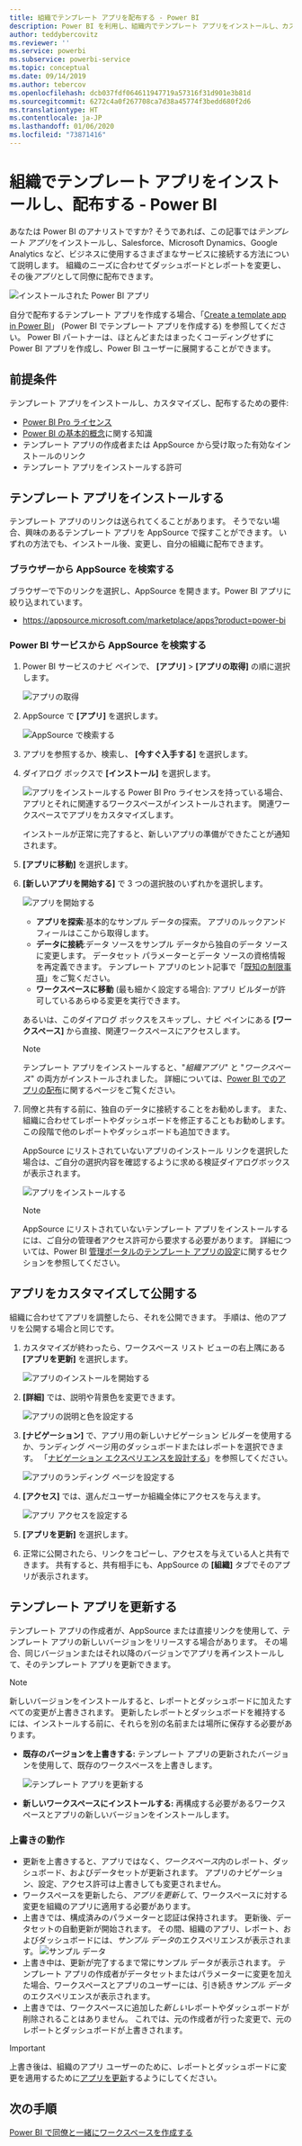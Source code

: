 ```yaml
---
title: 組織でテンプレート アプリを配布する - Power BI
description: Power BI を利用し、組織内でテンプレート アプリをインストールし、カスタマイズし、配布する方法について説明します。
author: teddybercovitz
ms.reviewer: ''
ms.service: powerbi
ms.subservice: powerbi-service
ms.topic: conceptual
ms.date: 09/14/2019
ms.author: tebercov
ms.openlocfilehash: dcb037fdf064611947719a57316f31d901e3b81d
ms.sourcegitcommit: 6272c4a0f267708ca7d38a45774f3bedd680f2d6
ms.translationtype: HT
ms.contentlocale: ja-JP
ms.lasthandoff: 01/06/2020
ms.locfileid: "73871416"
---
```

# <a name="install-and-distribute-template-apps-in-your-organization---power-bi"></a>組織でテンプレート アプリをインストールし、配布する - Power BI

あなたは Power BI のアナリストですか? そうであれば、この記事では*テンプレート アプリ*をインストールし、Salesforce、Microsoft Dynamics、Google Analytics など、ビジネスに使用するさまざまなサービスに接続する方法について説明します。 組織のニーズに合わせてダッシュボードとレポートを変更し、その後*アプリ*として同僚に配布できます。 

![インストールされた Power BI アプリ](media/service-template-apps-install-distribute/power-bi-get-apps.png)

自分で配布するテンプレート アプリを作成する場合、「[Create a template app in Power BI](service-template-apps-create.md)」 (Power BI でテンプレート アプリを作成する) を参照してください。 Power BI パートナーは、ほとんどまたはまったくコーディングせずに Power BI アプリを作成し、Power BI ユーザーに展開することができます。 

## <a name="prerequisites"></a>前提条件  

テンプレート アプリをインストールし、カスタマイズし、配布するための要件: 

- [Power BI Pro ライセンス](service-self-service-signup-for-power-bi.md)
- [Power BI の基本的概念](service-basic-concepts.md)に関する知識
- テンプレート アプリの作成者または AppSource から受け取った有効なインストールのリンク 
- テンプレート アプリをインストールする許可 

## <a name="install-a-template-app"></a>テンプレート アプリをインストールする

テンプレート アプリのリンクは送られてくることがあります。 そうでない場合、興味のあるテンプレート アプリを AppSource で探すことができます。 いずれの方法でも、インストール後、変更し、自分の組織に配布できます。

### <a name="search-appsource-from-a-browser"></a>ブラウザーから AppSource を検索する

ブラウザーで下のリンクを選択し、AppSource を開きます。Power BI アプリに絞り込まれています。

- https://appsource.microsoft.com/marketplace/apps?product=power-bi

### <a name="search-appsource-from-the-power-bi-service"></a>Power BI サービスから AppSource を検索する

1. Power BI サービスのナビ ペインで、 **[アプリ]**  >  **[アプリの取得]** の順に選択します。

    ![アプリの取得](media/service-template-apps-install-distribute/power-bi-get-apps-arrow.png)

2. AppSource で **[アプリ]** を選択します。

    ![AppSource で検索する](media/service-template-apps-install-distribute/power-bi-appsource.png)

3. アプリを参照するか、検索し、 **[今すぐ入手する]** を選択します。

4. ダイアログ ボックスで **[インストール]** を選択します。

    ![アプリをインストールする](media/service-template-apps-install-distribute/power-install-dialog.png) Power BI Pro ライセンスを持っている場合、アプリとそれに関連するワークスペースがインストールされます。 関連ワークスペースでアプリをカスタマイズします。

    インストールが正常に完了すると、新しいアプリの準備ができたことが通知されます。
4. **[アプリに移動]** を選択します。
5. **[新しいアプリを開始する]** で 3 つの選択肢のいずれかを選択します。

    ![アプリを開始する](media/service-template-apps-create/power-bi-template-app-get-started.png)

    - **アプリを探索**:基本的なサンプル データの探索。 アプリのルックアンドフィールはここから取得します。 
    - **データに接続**:データ ソースをサンプル データから独自のデータ ソースに変更します。 データセット パラメーターとデータ ソースの資格情報を再定義できます。 テンプレート アプリのヒント記事で「[既知の制限事項](service-template-apps-tips.md#known-limitations)」をご覧ください。 
    - **ワークスペースに移動** (最も細かく設定する場合): アプリ ビルダーが許可しているあらゆる変更を実行できます。

    あるいは、このダイアログ ボックスをスキップし、ナビ ペインにある **[ワークスペース]** から直接、関連ワークスペースにアクセスします。
    >[!NOTE]
    >テンプレート アプリをインストールすると、"*組織アプリ*" と "*ワークスペース*" の両方がインストールされました。 詳細については、[Power BI でのアプリの配布](service-create-distribute-apps.md)に関するページをご覧ください。
 
6. 同僚と共有する前に、独自のデータに接続することをお勧めします。 また、組織に合わせてレポートやダッシュボードを修正することもお勧めします。 この段階で他のレポートやダッシュボードも追加できます。

   AppSource にリストされていないアプリのインストール リンクを選択した場合は、ご自分の選択内容を確認するように求める検証ダイアログボックスが表示されます。

   ![アプリをインストールする](media/service-template-apps-install-distribute/power-install-unvalidated-dialog.png)

   >[!NOTE]
   >AppSource にリストされていないテンプレート アプリをインストールするには、ご自分の管理者アクセス許可から要求する必要があります。 詳細については、Power BI [管理ポータルのテンプレート アプリの設定](service-admin-portal.md#template-apps-settings)に関するセクションを参照してください。

## <a name="customize-and-publish-the-app"></a>アプリをカスタマイズして公開する

組織に合わせてアプリを調整したら、それを公開できます。 手順は、他のアプリを公開する場合と同じです。

1. カスタマイズが終わったら、ワークスペース リスト ビューの右上隅にある **[アプリを更新]** を選択します。  

    ![アプリのインストールを開始する](media/service-template-apps-install-distribute/power-bi-start-install-app.png)

2. **[詳細]** では、説明や背景色を変更できます。

   ![アプリの説明と色を設定する](media/service-template-apps-install-distribute/power-bi-install-app-details.png)

3. **[ナビゲーション]** で、アプリ用の新しいナビゲーション ビルダーを使用するか、ランディング ページ用のダッシュボードまたはレポートを選択できます。 「[ナビゲーション エクスペリエンスを設計する](service-create-distribute-apps.md#design-the-navigation-experience)」を参照してください。

   ![アプリのランディング ページを設定する](media/service-template-apps-install-distribute/power-bi-install-app-content.png)

4. **[アクセス]** では、選んだユーザーか組織全体にアクセスを与えます。  

   ![アプリ アクセスを設定する](media/service-template-apps-install-distribute/power-bi-install-access.png)

5. **[アプリを更新]** を選択します。 

6. 正常に公開されたら、リンクをコピーし、アクセスを与えている人と共有できます。 共有すると、共有相手にも、AppSource の **[組織]** タブでそのアプリが表示されます。

## <a name="update-a-template-app"></a>テンプレート アプリを更新する

テンプレート アプリの作成者が、AppSource または直接リンクを使用して、テンプレート アプリの新しいバージョンをリリースする場合があります。 その場合、同じバージョンまたはそれ以降のバージョンでアプリを再インストールして、そのテンプレート アプリを更新できます。

  >[!NOTE]
  >新しいバージョンをインストールすると、レポートとダッシュボードに加えたすべての変更が上書きされます。 更新したレポートとダッシュボードを維持するには、インストールする前に、それらを別の名前または場所に保存する必要があります。

- **既存のバージョンを上書きする:** テンプレート アプリの更新されたバージョンを使用して、既存のワークスペースを上書きします。

   ![テンプレート アプリを更新する](media/service-template-apps-install-distribute/power-bi-update-app-overwrite.png)

- **新しいワークスペースにインストールする:** 再構成する必要があるワークスペースとアプリの新しいバージョンをインストールします。

### <a name="overwrite-behavior"></a>上書きの動作

* 更新を上書きすると、アプリではなく、*ワークスペース*内のレポート、ダッシュボード、およびデータセットが更新されます。 アプリのナビゲーション、設定、アクセス許可は上書きしても変更されません。
* ワークスペースを更新したら、*アプリを更新して*、ワークスペースに対する変更を組織のアプリに適用する必要があります。
* 上書きでは、構成済みのパラメーターと認証は保持されます。 更新後、データセットの自動更新が開始されます。 その間、組織のアプリ、レポート、およびダッシュボードには、*サンプル データ*のエクスペリエンスが表示されます。
  ![サンプル データ](media/service-template-apps-install-distribute/power-bi-sample-data.png)
* 上書き中は、更新が完了するまで常にサンプル データが表示されます。 テンプレート アプリの作成者がデータセットまたはパラメーターに変更を加えた場合、ワークスペースとアプリのユーザーには、引き続き*サンプル データ*のエクスペリエンスが表示されます。
* 上書きでは、ワークスペースに追加した*新しい*レポートやダッシュボードが削除されることはありません。 これでは、元の作成者が行った変更で、元のレポートとダッシュボードが上書きされます。

>[!IMPORTANT]
>上書き後は、組織のアプリ ユーザーのために、レポートとダッシュボードに変更を適用するために[アプリを更新](#customize-and-publish-the-app)するようにしてください。

## <a name="next-steps"></a>次の手順

[Power BI で同僚と一緒にワークスペースを作成する](service-create-workspaces.md)
